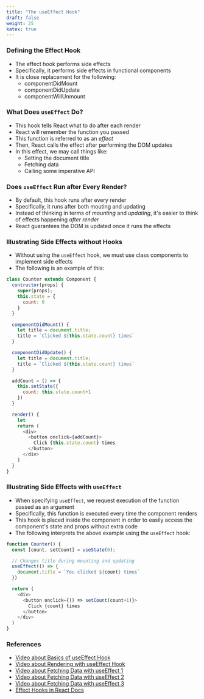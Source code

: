 ```yaml
---
title: "The useEffect Hook"
draft: false
weight: 25
katex: true
---
```


### Defining the Effect Hook
- The effect hook performs side effects
- Specifically, it performs side effects in functional components
- It is close replacement for the following:
	- componentDidMount
	- componentDidUpdate
	- componentWillUnmount

### What Does `useEffect` Do?
- This hook tells React what to do after each render
- React will remember the function you passed
- This function is referred to as an *effect*
- Then, React calls the effect after performing the DOM updates
- In this effect, we may call things like:
	- Setting the document title
	- Fetching data
	- Calling some imperative API

### Does `useEffect` Run after Every Render?
- By default, this hook runs after every render
- Specifically, it runs after both mouting and updating
- Instead of thinking in terms of *mounting* and *updating*, it's easier to think of effects happening *after render*
- React guarantees the DOM is updated once it runs the effects

### Illustrating Side Effects without Hooks
- Without using the `useEffect` hook, we must use class components to implement side effects
- The following is an example of this:

```js
class Counter extends Component {
  contructor(props) {
    super(props);
    this.state = {
      count: 0
    }
  }

  componentDidMount() {
    let title = document.title;
    title = `Clicked ${this.state.count} times`
  }

  componentDidUpdate() {
    let title = document.title;
    title = `Clicked ${this.state.count} times`
  }

  addCount = () => {
    this.setState({
      count: this.state.count+1
    })
  }

  render() {
    let
    return (
      <div>
        <button onclick={addCount}>
          Click {this.state.count} times
        </button>
      </div>
    )
  }
}
```

### Illustrating Side Effects with `useEffect`
- When specifying `useEffect`, we request execution of the function passed as an argument
- Specifically, this function is executed every time the component renders
- This hook is placed inside the component in order to easily access the component's state and props without extra code
- The following interprets the above example using the `useEffect` hook:

```js
function Counter() {
  const [count, setCount] = useState(0);

  // Changes title during mounting and updating
  useEffect(() => {
    document.title = `You clicked ${count} times`
  })

  return (
    <div>
      <button onclick={() => setCount(count+1)}>
        Click {count} times
      </button>
    </div>
  )
}
```

### References
- [Video about Basics of useEffect Hook](https://www.youtube.com/watch?v=06Y6aJzTmXY&list=PLC3y8-rFHvwgg3vaYJgHGnModB54rxOk3&index=49)
- [Video about Rendering with useEffect Hook](https://www.youtube.com/watch?v=nAuWOnFMlOw&list=PLC3y8-rFHvwgg3vaYJgHGnModB54rxOk3&index=50)
- [Video about Fetching Data with useEffect 1](https://www.youtube.com/watch?v=bYFYF2GnMy8&list=PLC3y8-rFHvwgg3vaYJgHGnModB54rxOk3&index=55)
- [Video about Fetching Data with useEffect 2](https://www.youtube.com/watch?v=1tfd6ANaNRY&list=PLC3y8-rFHvwgg3vaYJgHGnModB54rxOk3&index=56)
- [Video about Fetching Data with useEffect 3](https://www.youtube.com/watch?v=zm_09NER-R0&list=PLC3y8-rFHvwgg3vaYJgHGnModB54rxOk3&index=57)
- [Effect Hooks in React Docs](https://reactjs.org/docs/hooks-effect.html)
